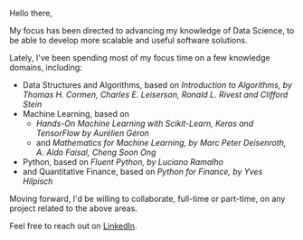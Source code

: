 Hello there,

My focus has been directed to advancing my knowledge of Data Science, to be able to develop more scalable and useful software solutions.

Lately, I've been spending most of my focus time on a few knowledge domains, including:
- Data Structures and Algorithms, based on <i>Introduction to Algorithms, by Thomas H. Cormen, Charles E. Leiserson, Ronald L. Rivest and Clifford Stein</i>
- Machine Learning, based on 
  - <i>Hands-On Machine Learning with Scikit-Learn, Keras and TensorFlow by Aurélien Géron</i> 
  - and <i>Mathematics for Machine Learning, by Marc Peter Deisenroth, A. Aldo Faisal, Cheng Soon Ong</i>
- Python, based on <i>Fluent Python, by Luciano Ramalho</i>
- and Quantitative Finance, based on <i>Python for Finance, by Yves Hilpisch</i>

Moving forward, I'd be willing to collaborate, full-time or part-time, on any project related to the above areas.

Feel free to reach out on <a href=https://www.linkedin.com/in/matheus-raposo7/>LinkedIn<a>.

<!---
mraposodea2016/mraposodea2016 is a ✨ special ✨ repository because its `README.md` (this file) appears on your GitHub profile.
You can click the Preview link to take a look at your changes.
--->
